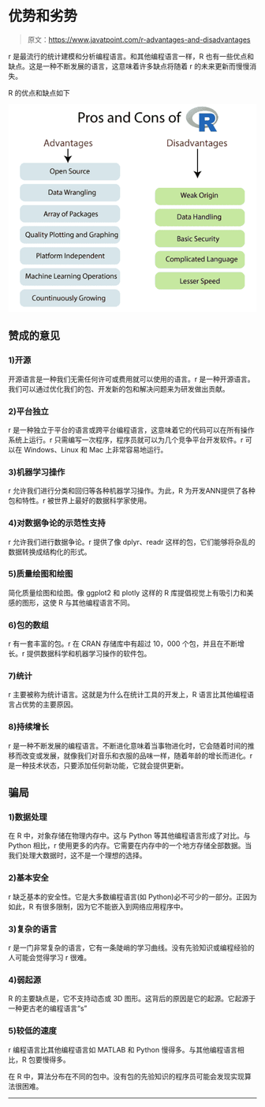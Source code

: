 # 优势和劣势

> 原文：<https://www.javatpoint.com/r-advantages-and-disadvantages>

r 是最流行的统计建模和分析编程语言。和其他编程语言一样，R 也有一些优点和缺点。这是一种不断发展的语言，这意味着许多缺点将随着 r 的未来更新而慢慢消失。

R 的优点和缺点如下

![R Advantages and Disadvantages](img/d5e63825b9d7b059bcbbc6427af78a89.png)

## 赞成的意见

### 1)开源

开源语言是一种我们无需任何许可或费用就可以使用的语言。r 是一种开源语言。我们可以通过优化我们的包、开发新的包和解决问题来为研发做出贡献。

### 2)平台独立

r 是一种独立于平台的语言或跨平台编程语言，这意味着它的代码可以在所有操作系统上运行。r 只需编写一次程序，程序员就可以为几个竞争平台开发软件。r 可以在 Windows、Linux 和 Mac 上非常容易地运行。

### 3)机器学习操作

r 允许我们进行分类和回归等各种机器学习操作。为此，R 为开发ANN提供了各种包和特性。r 被世界上最好的数据科学家使用。

### 4)对数据争论的示范性支持

r 允许我们进行数据争论。r 提供了像 dplyr、readr 这样的包，它们能够将杂乱的数据转换成结构化的形式。

### 5)质量绘图和绘图

简化质量绘图和绘图。像 ggplot2 和 plotly 这样的 R 库提倡视觉上有吸引力和美感的图形，这使 R 与其他编程语言不同。

### 6)包的数组

r 有一套丰富的包。r 在 CRAN 存储库中有超过 10，000 个包，并且在不断增长。r 提供数据科学和机器学习操作的软件包。

### 7)统计

r 主要被称为统计语言。这就是为什么在统计工具的开发上，R 语言比其他编程语言占优势的主要原因。

### 8)持续增长

r 是一种不断发展的编程语言。不断进化意味着当事物进化时，它会随着时间的推移而改变或发展，就像我们对音乐和衣服的品味一样，随着年龄的增长而进化。r 是一种技术状态，只要添加任何新功能，它就会提供更新。

## 骗局

### 1)数据处理

在 R 中，对象存储在物理内存中。这与 Python 等其他编程语言形成了对比。与 Python 相比，r 使用更多的内存。它需要在内存中的一个地方存储全部数据。当我们处理大数据时，这不是一个理想的选择。

### 2)基本安全

r 缺乏基本的安全性。它是大多数编程语言(如 Python)必不可少的一部分。正因为如此，R 有很多限制，因为它不能嵌入到网络应用程序中。

### 3)复杂的语言

r 是一门非常复杂的语言，它有一条陡峭的学习曲线。没有先验知识或编程经验的人可能会觉得学习 r 很难。

### 4)弱起源

R 的主要缺点是，它不支持动态或 3D 图形。这背后的原因是它的起源。它起源于一种更古老的编程语言“s”

### 5)较低的速度

r 编程语言比其他编程语言如 MATLAB 和 Python 慢得多。与其他编程语言相比，R 包要慢得多。

在 R 中，算法分布在不同的包中。没有包的先验知识的程序员可能会发现实现算法很困难。

* * *